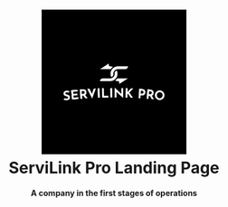 <h1 align="center">

<img src="assets/logo-white.png" alt="ServiLink Pro Logo" width="256"/>
<br/>
ServiLink Pro Landing Page
</h1>

<div align="center">
<b>A company in the first stages of operations</b>
</div>
